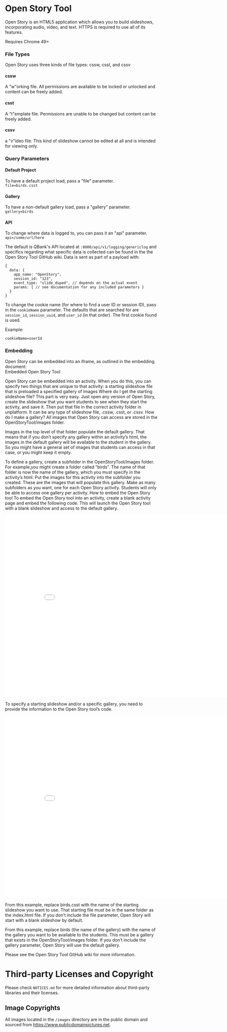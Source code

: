 # Open Story Tool

Open Story is an HTML5 application which allows you to build slideshows, incorporating audio, video, and text. HTTPS is required to use all of its features.   

Requires Chrome 49+

### File Types
Open Story uses three kinds of file types: cssw, csst, and cssv
#### cssw
A "w"orking file. All permissions are available to be locked or unlocked and content can be freely added.
#### csst
A "t"emplate file. Permissions are unable to be changed but content can be freely added.
#### cssv
a "v"ideo file. This kind of slideshow cannot be edited at all and is intended for viewing only.

### Query Parameters
#### Default Project
To have a default project load, pass a "file" parameter.  
`file=birds.csst`
#### Gallery
To have a non-default gallery load, pass a "gallery" parameter.  
`gallery=birds`
#### API
To change where data is logged to, you can pass it an "api" parameter.  
`api=/some/url/here`

The default is QBank's API located at `:8080/api/v1/logging/genericlog` and specifics regarding what specific data is collected can be found in the the Open Story Tool GitHub wiki. Data is sent as part of a payload with:

```
{
  data: {
    app_name: "OpenStory",
    session_id: "123",
    event_type: "slide_duped", // depends on the actual event
    params: { // see documentation for any included parameters }
  }
}
```

To change the cookie name (for where to find a user ID or session ID), pass in the `cookieName` parameter. The defaults that are searched for are `session_id`, `session_uuid`, and `user_id` (in that order). The first cookie found is used.

Example:

`cookieName=userId`


### Embedding
Open Story can be embedded into an iframe, as outlined in the embedding document:  
Embedded Open Story Tool

Open Story can be embedded into an activity. When you do this, you can specify two things that are unique to that activity:
a starting slideshow file that is preloaded
a specified gallery of images
Where do I get the starting slideshow file?
This part is very easy. Just open any version of Open Story, create the slideshow that you want students to see when they start the activity, and save it. Then put that file in the correct activity folder in unplatform. It can be any type of slideshow file, .cssw, .csst, or .cssv.
How do I make a gallery?
All images that Open Story can access are stored in the OpenStoryTool/images folder.

Images in the top level of that folder populate the default gallery. That means that if you don’t specify any gallery within an activity’s html, the images in the default gallery will be available to the student in the gallery. So you might have a general set of images that students can access in that case, or you might keep it empty.

To define a gallery, create a subfolder in the OpenStoryTool/images folder. For example,you might create a folder called “birds”. The name of that folder is now the name of the gallery, which you must specify in the activity’s html. Put the images for this activity into the subfolder you created. These are the images that will populate this gallery. Make as many subfolders as you want, one for each Open Story activity. Students will only be able to access one gallery per activity.
How to embed the Open Story tool
To embed the Open Story tool into an activity, create a blank activity page and embed the following code. This will launch the Open Story tool with a blank slideshow and access to the default gallery.

<iframe src="/modules/OpenStoryTool/index.html" style="width:860px; height:600px" frameBorder="0"></iframe>

To specify a starting slideshow and/or a specific gallery, you need to provide the information to the Open Story tool’s code.

<iframe src="/modules/OpenStoryTool/index.html?gallery=birds&file=birds.csst" style="width:860px; height:600px" frameBorder="0"></iframe>

From this example, replace birds.csst with the name of the starting slideshow you want to use.
That starting file must be in the same folder as the index.html file. If you don’t include the file parameter, Open Story will start with a blank slideshow by default.

From this example, replace birds (the name of the gallery) with the name of the gallery you want to be available to the students. This must be a gallery that exists in the OpenStoryTool/images folder. If you don’t include the gallery parameter, Open Story will use the default gallery.

Please see the Open Story Tool GitHub wiki for more information.


# Third-party Licenses and Copyright
Please check `NOTICES.md` for more detailed information about third-party libraries and their licenses.

## Image Copyrights
All images located in the `/images` directory are in the public domain and sourced from https://www.publicdomainpictures.net.
